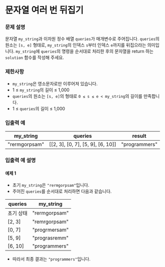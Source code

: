 # 문자열 여러 번 뒤집기

### 문제 설명
문자열 `my_string`과 이차원 정수 배열 `queries`가 매개변수로 주어집니다. `queries`의 원소는 `[s, e]` 형태로, `my_string`의 인덱스 `s`부터 인덱스 `e`까지를 뒤집으라는 의미입니다. `my_string`에 `queries`의 명령을 순서대로 처리한 후의 문자열을 return 하는 `solution` 함수를 작성해 주세요.

### 제한사항
- `my_string`은 영소문자로만 이루어져 있습니다.
- 1 ≤ `my_string`의 길이 ≤ 1,000
- `queries`의 원소는 `[s, e]`의 형태로 `0 ≤ s ≤ e < my_string`의 길이를 만족합니다.
- 1 ≤ `queries`의 길이 ≤ 1,000

### 입출력 예

| my_string     | queries                           | result        |
|---------------|-----------------------------------|---------------|
| "rermgorpsam" | [[2, 3], [0, 7], [5, 9], [6, 10]] | "programmers" |

### 입출력 예 설명

#### 예제 1
- 초기 `my_string`은 `"rermgorpsam"`입니다.
- 주어진 `queries`를 순서대로 처리하면 다음과 같습니다.

| queries | my_string     |
|---------|---------------|
| 초기 상태   | "rermgorpsam" |
| [2, 3]  | "remrgorpsam" |
| [0, 7]  | "progrmersam" |
| [5, 9]  | "prograsremm" |
| [6, 10] | "programmers" |

- 따라서 최종 결과는 `"programmers"`입니다.